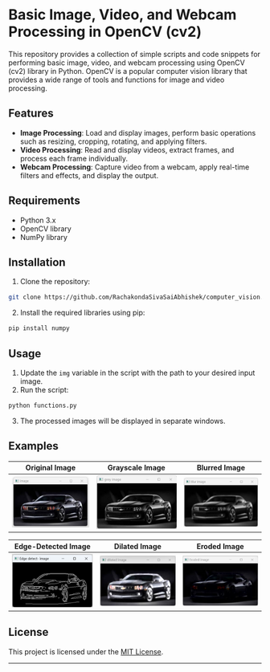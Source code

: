 # Basic Image, Video, and Webcam Processing in OpenCV (cv2)

This repository provides a collection of simple scripts and code snippets for performing basic image, video, and webcam processing using OpenCV (cv2) library in Python. OpenCV is a popular computer vision library that provides a wide range of tools and functions for image and video processing.

## Features

- **Image Processing**: Load and display images, perform basic operations such as resizing, cropping, rotating, and applying filters.
- **Video Processing**: Read and display videos, extract frames, and process each frame individually.
- **Webcam Processing**: Capture video from a webcam, apply real-time filters and effects, and display the output.


## Requirements

- Python 3.x
- OpenCV library
- NumPy library

## Installation

1. Clone the repository:

```bash
git clone https://github.com/RachakondaSivaSaiAbhishek/computer_vision.git
```

2. Install the required libraries using pip:

```bash
pip install numpy
```

## Usage

1. Update the `img` variable in the script with the path to your desired input image.
2. Run the script:

```bash
python functions.py
```

3. The processed images will be displayed in separate windows.

## Examples

Original Image             | Grayscale Image             | Blurred Image
:-------------------------:|:-------------------------:|:-------------------------:
![Original Image](https://github.com/RachakondaSivaSaiAbhishek/computer_vision/blob/main/car_functions/ori.png)  |  ![Grayscale Image](https://github.com/RachakondaSivaSaiAbhishek/computer_vision/blob/main/car_functions/grey.png)  | ![Blurred Image](https://github.com/RachakondaSivaSaiAbhishek/computer_vision/blob/main/car_functions/blur.png)


Edge-Detected Image             | Dilated Image             | Eroded Image
:-------------------------:|:-------------------------:|:-------------------------:
![Edge-Detected Image](https://github.com/RachakondaSivaSaiAbhishek/computer_vision/blob/main/car_functions/edg.png)  |  ![Dilated Image](https://github.com/RachakondaSivaSaiAbhishek/computer_vision/blob/main/car_functions/dil.png)  | ![Eroded Image](https://github.com/RachakondaSivaSaiAbhishek/computer_vision/blob/main/car_functions/eroded.png)


## License

This project is licensed under the [MIT License](LICENSE).

---

